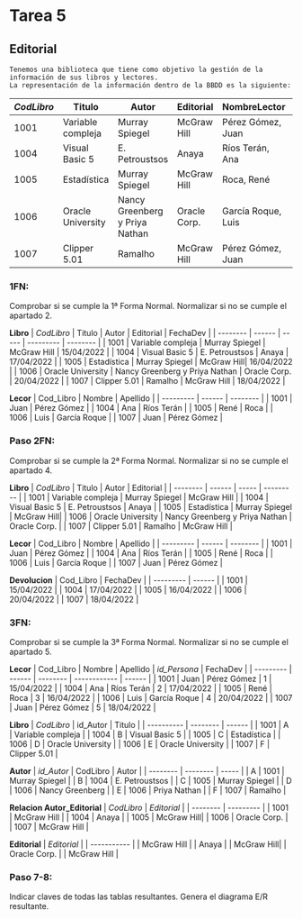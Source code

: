 # Tarea 5
## Editorial
    Tenemos una biblioteca que tiene como objetivo la gestión de la información de sus libros y lectores.
    La representación de la información dentro de la BBDD es la siguiente:
    
| *CodLibro* | Titulo | Autor | Editorial | NombreLector | FechaDev |
| -------- | ------ | ----- | --------- | ------------ | -------- |
| 1001 | Variable compleja | Murray Spiegel | McGraw Hill | Pérez Gómez, Juan | 15/04/2022 |
| 1004 | Visual Basic 5 | E. Petroustsos | Anaya | Ríos Terán, Ana | 17/04/2022 |
| 1005 | Estadística | Murray Spiegel | McGraw Hill | Roca, René | 17/04/2022 |
| 1006 | Oracle University | Nancy Greenberg y Priya Nathan | Oracle Corp. | García Roque, Luis | 17/04/2022 |
| 1007 | Clipper 5.01 | Ramalho | McGraw Hill | Pérez Gómez, Juan | 18/04/2022 |

### 1FN:
Comprobar si se cumple la 1ª Forma Normal.
Normalizar si no se cumple el apartado 2.

**Libro**
| *CodLibro* | Titulo | Autor | Editorial | FechaDev |
| -------- | ------ | ----- | --------- | -------- |
| 1001 | Variable compleja | Murray Spiegel | McGraw Hill | 15/04/2022 |
| 1004 | Visual Basic 5 | E. Petroustsos | Anaya | 17/04/2022 |
| 1005 | Estadística | Murray Spiegel | McGraw Hill| 16/04/2022 |
| 1006 | Oracle University | Nancy Greenberg y Priya Nathan | Oracle Corp. | 20/04/2022 |
| 1007 | Clipper 5.01 | Ramalho | McGraw Hill | 18/04/2022 |

**Lecor**
| Cod_Libro | Nombre | Apellido |
| --------- | ------ | -------- |
| 1001 | Juan | Pérez Gómez |
| 1004 | Ana  | Ríos Terán |
| 1005 | René | Roca |
| 1006 | Luis  | García Roque |
| 1007 | Juan | Pérez Gómez |

### Paso 2FN:
Comprobar si se cumple la 2ª Forma Normal.
Normalizar si no se cumple el apartado 4.

**Libro**
| *CodLibro* | Titulo | Autor | Editorial |
| -------- | ------ | ----- | --------- |
| 1001 | Variable compleja | Murray Spiegel | McGraw Hill |
| 1004 | Visual Basic 5 | E. Petroustsos | Anaya |
| 1005 | Estadística | Murray Spiegel | McGraw Hill|
| 1006 | Oracle University | Nancy Greenberg y Priya Nathan | Oracle Corp. |
| 1007 | Clipper 5.01 | Ramalho | McGraw Hill |

**Lecor**
| Cod_Libro | Nombre | Apellido |
| --------- | ------ | -------- |
| 1001 | Juan | Pérez Gómez |
| 1004 | Ana  | Ríos Terán |
| 1005 | René | Roca |
| 1006 | Luis  | García Roque |
| 1007 | Juan | Pérez Gómez |

**Devolucion**
| Cod_Libro | FechaDev |
| --------- | ------ |
| 1001 | 15/04/2022 |
| 1004 | 17/04/2022 |
| 1005 | 16/04/2022 |
| 1006 | 20/04/2022  |
| 1007 | 18/04/2022 |

### 3FN:
Comprobar si se cumple la 3ª Forma Normal.
Normalizar si no se cumple el apartado 5.

**Lecor**
| Cod_Libro | Nombre | Apellido | *id_Persona* | FechaDev |
| --------- | ------ | -------- | ------------ | ------ |
| 1001 | Juan | Pérez Gómez | 1 | 15/04/2022 |
| 1004 | Ana  | Ríos Terán | 2 | 17/04/2022 |
| 1005 | René | Roca | 3 |  16/04/2022 |
| 1006 | Luis  | García Roque | 4 | 20/04/2022 |
| 1007 | Juan | Pérez Gómez | 5 | 18/04/2022 |

**Libro**
| *CodLibro* | id_Autor | Titulo |
| ---------- | -------- | ------ |
| 1001 | A | Variable compleja |
| 1004 | B | Visual Basic 5 |
| 1005 | C | Estadística |
| 1006 | D | Oracle University |
| 1006 | E | Oracle University |
| 1007 | F | Clipper 5.01 |

**Autor**
| *id_Autor* | CodLibro | Autor |
| -------- | -------- | ----- |
| A | 1001 | Murray Spiegel |
| B | 1004 | E. Petroustsos |
| C | 1005 | Murray Spiegel |
| D | 1006 | Nancy Greenberg |
| E | 1006 | Priya Nathan |
| F | 1007 | Ramalho |

**Relacion Autor_Editorial**
| *CodLibro* | *Editorial* |
| -------- | --------- |
| 1001 | McGraw Hill |
| 1004 | Anaya |
| 1005 | McGraw Hill|
| 1006 | Oracle Corp. |
| 1007 | McGraw Hill |

**Editorial**
| *Editorial* |
| ----------- |
| McGraw Hill |
| Anaya |
| McGraw Hill|
| Oracle Corp. |
| McGraw Hill |

### Paso 7-8:
Indicar claves de todas las tablas resultantes.
Genera el diagrama E/R resultante.
